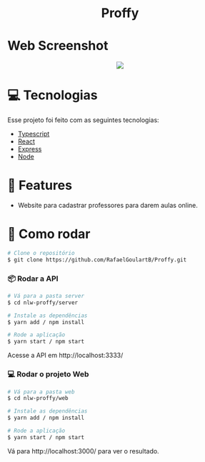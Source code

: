 <h1 align="center">Proffy</h1>

# Web Screenshot
<p align="center">
  <img src="https://imgur.com/rCh4CXX.png">
</p>

# :computer: Tecnologias
Esse projeto foi feito com as seguintes tecnologias:

* [Typescript](https://www.typescriptlang.org/)      
* [React](https://reactjs.org/)        
* [Express](https://expressjs.com/)
* [Node](https://nodejs.org/en/)

# :rocket: Features

* Website para cadastrar professores para darem aulas online.

# :construction_worker: Como rodar
```bash
# Clone o repositório
$ git clone https://github.com/RafaelGoulartB/Proffy.git
```
### 📦 Rodar a API

```bash
# Vá para a pasta server
$ cd nlw-proffy/server

# Instale as dependências
$ yarn add / npm install

# Rode a aplicação
$ yarn start / npm start
```
Acesse a API em http://localhost:3333/

### 💻 Rodar o projeto Web

```bash
# Vá para a pasta web
$ cd nlw-proffy/web

# Instale as dependências
$ yarn add / npm install

# Rode a aplicação
$ yarn start / npm start
```
Vá para http://localhost:3000/ para ver o resultado.
